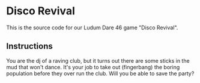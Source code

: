 # Disco Revival

This is the source code for our Ludum Dare 46 game "Disco Revival".

## Instructions

You are the dj of a raving club, but it turns out there are some sticks in the mud that won't dance. It's your job to take out (fingerbang) the boring population before they over run the club. Will you be able to save the party?
